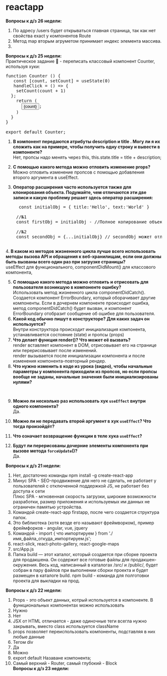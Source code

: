 # reactapp
<b>Вопросы к д/з 26 недели: </b><br>

1. По адресу /users будет открываться главная страница, так как нет свойства exact у компонентов Route  
3. Метод map вторым агруметом принимает индекс элемента массива.
4. 
<b>Вопросы к д/з 25 недели: </b><br>
Практическое задание 💎 - переписать классовый компонент Counter, используя хуки:
<pre>
function Counter () {
   const [count, setCount] = useState(0)
   handleClick = () => {
    setCount(count + 1)
  };
    return (
      <button onClick={handleClick}>{count}</button>;
    )
  }
}
	
export default Counter; 
</pre>
1. <b>В компонент передаются атрибуты description и title . Могу ли я их сложить как на примере, чтобы получить одну строку и вывести в компоненте?</b></br>
Нет, пропсы надо менять через this, this.state.title = title + description;
2.  <b>С помощью какого метода можно отловить изменение props?</b></br>
Можно отловить изменение пропсов с помощью добавления второго аргумента в useEffect.

3. <b>Оператор расширения часто используется также для клонирования объекта. Подумайте, чем отличаются эти две записи и какую проблему решает здесь оператор расширения:</b>
 <pre>
	 const initialObj = { title:'Hello', text:'World' }

	//№1
	const firstObj = initialObj - //Полное копирование объекта,  firstObj зависит от initialObj, firstObj будет менятся, если изменится initialObj 
	
	//№2
	const secondObj = {...initialObj} // secondObj может отличаться по содержанию от initialObj, независимые объекты
 </pre>

4.<b> В каком из методов жизненного цикла лучше всего использовать методы вызова API и обращения к веб-хранилищам, если они должны быть вызваны всего один раз при загрузке страницы?</b></br>
 useEffect для функциональногo, componentDidMount() для классового компонента,

5. <b>С помощью какого метода можно отловить и отрисовать для пользователя возникшую в компоненте ошибку?</b></br>
Использовать метод жизненного цикла componentDidCatch(). Создается компонент ErrorBoundary, который оборачивает другие компоненты. Если в дочернем компоненте происходит ошибка, метод componentDidCatch() будет вызван, и компонент ErrorBoundary отобразит сообщение об ошибке для пользователя.</br>
6. <b>Какой код обычно пишут в конструкторе? Для каких задач он используется?</b></br>
   Внутри конструктора происходит инициализация компонента, устанавливается состояние (state) и пропсы (props)<br>
7. <b>Что делает функция render()? Что может её вызвать?</b><br>
render вставляет компонент в DOM, отрисовывает его на странице или перерисовывает после изменений.<br>
render вызывается после инициализации компонента и после изменения компонента-повторный рендер.<br>
8. <b>Что нужно изменить в коде из урока (видео), чтобы начальные параметры у компонента приходили из пропсов, но если пропсы вообще не заданы, начальные значения были инициализированы нулями?</b><br>
<pre>

</pre>
9. <b>Можно ли несколько раз использовать хук `useEffect` внутри одного компонента?</b><br>
Да.  
10. <b>Можно ли не передавать второй аргумент в хук `useEffect`? Что тогда произойдёт?</b></br>

11. <b>Что означает возвращение функции в теле хука `useEffect`? </b></br>

12. <b>Будут ли перерисованы дочерние элементы компонента при вызове метода `forceUpdate`()?</b></br>
Да.



<b>Вопросы к д/з 21 недели: </b><br>
1. Нет, достаточно команды npm install -g create-react-app <br>
2. Минус SPA - SEO-продвижение для него не сделать, не работает у пользователей с отключенной поддержкой JS, не работает без доступа к сети <br>
Плюс SPA - мгновенная скорость загрузки, широкие возможности разработки, размер приложения и используемых им данных не ограничен памятью устройства.<br>
3. Командой create-react-app firstapp, после чего создается структура папок.<br>
4. Это библиотека (хотя везде его называют фреймворком), пример фреймфорков - angular, vue, jquery<br>
5. Командой - import { что импортируем } from './имя_файла_откуда_импортируем.js';<br>
6. react-slick, react-photo-gallery, react-google-maps<br>
7. src/App.js<br>
8. Папка build — этот каталог, который создается при сборке проекта для продакшена. Он содержит
все готовые файлы для продакшен-окружения. Весь код, написанный в каталогах /src/ и /public/, будет собран в пару файлов при выполнении сборки проекта и будет размещен в каталоге build. npm build - команда для полготовки проекта для выкладки на прод.

<b>Вопросы к д/з 22 недели: </b><br>
1. Props - это объект данных, котрый используется в компоненте. В функциональных компонентах можно использовать </br>
2. Нужно </br>
3. Нет </br>
4. JSX от HTML отличается - даже одиночные теги всегла нужно закрывать, вместо class используется className  <br>
5. props позволяет переиспользовать компоненты, подставляя в них любые данные <br>
6. Тегом div
7. Да<br>
8. Можно<br>
9. export default Назаване компонента;<br>
10. Самый верхний - Router, самый глубокий - Block<br>
<b>Вопросы к д/з 23 недели: </b><br>

